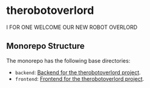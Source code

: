 # therobotoverlord
I FOR ONE WELCOME OUR NEW ROBOT OVERLORD

## Monorepo Structure

The monorepo has the following base directories:

- `backend`: [Backend for the therobotoverlord project](./backend/README.md).
- `frontend`: [Frontend for the therobotoverlord project](.frontend/README.md).
